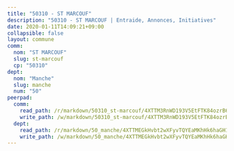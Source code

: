 ```yaml
---
title: "50310 - ST MARCOUF"
description: "50310 - ST MARCOUF | Entraide, Annonces, Initiatives"
date: 2020-01-11T14:09:21+09:00
collapsible: false
layout: commune
comm:
  nom: "ST MARCOUF"
  slug: st-marcouf
  cp: "50310"
dept:
  nom: "Manche"
  slug: manche
  num: "50"
peerpad:
  comm:
    read_path: /r/markdown/50310_st-marcouf/4XTTM3RnWD193V5EtFTK84ozrB6QLouAJKD9AzU5uTxXA4uqS
    write_path: /w/markdown/50310_st-marcouf/4XTTM3RnWD193V5EtFTK84ozrB6QLouAJKD9AzU5uTxXA4uqS-K3TgUKAb6qjKKMpzuhPD6h6c2YpaH3Nf5T2v5tFuvXD8MWeWG5YPSgdMp4NeYG6JHihQjBPUBuYiZLivJ26BuqrUXrfihv5TgCpqn8H5UmQsuUw5jnEkEogMH2CuJwi9eq7o7a1W
  dept:
    read_path: /r/markdown/50_manche/4XTTMEGkHvbt2wXFyvTQYEaMKhHk6haGH1SzsRNevKgBDTuXr
    write_path: /w/markdown/50_manche/4XTTMEGkHvbt2wXFyvTQYEaMKhHk6haGH1SzsRNevKgBDTuXr-K3TgUSx1rwmRRLqHcTLLdo4dVfTRKvf94KKagmUFPevWSp2f9nuc6fJF25TtLArzK8teuQ5TvuAMqW38N2MYgT18hBoXtjmKX9WuSn2vkujmSJPp3gF4gsuMmfEM8Th4Ap94heFE
---
```


